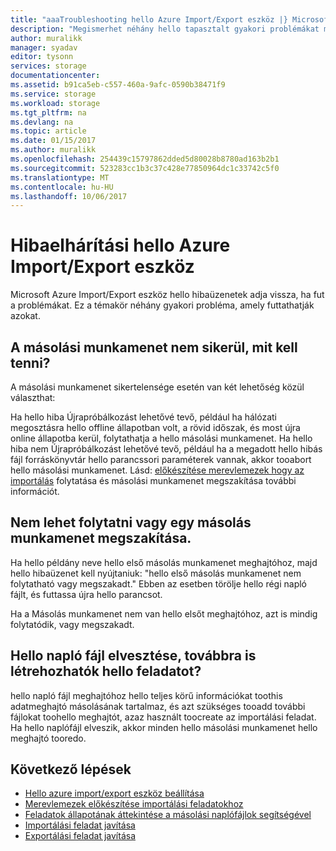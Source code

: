 ```yaml
---
title: "aaaTroubleshooting hello Azure Import/Export eszköz |} Microsoft Docs"
description: "Megismerhet néhány hello tapasztalt gyakori problémákat mutatjuk hello Azure Import/Export eszköz használatakor, és hogyan toohandle őket."
author: muralikk
manager: syadav
editor: tysonn
services: storage
documentationcenter: 
ms.assetid: b91ca5eb-c557-460a-9afc-0590b38471f9
ms.service: storage
ms.workload: storage
ms.tgt_pltfrm: na
ms.devlang: na
ms.topic: article
ms.date: 01/15/2017
ms.author: muralikk
ms.openlocfilehash: 254439c15797862dded5d80028b8780ad163b2b1
ms.sourcegitcommit: 523283cc1b3c37c428e77850964dc1c33742c5f0
ms.translationtype: MT
ms.contentlocale: hu-HU
ms.lasthandoff: 10/06/2017
---
```

# <a name="troubleshooting-hello-azure-importexport-tool"></a>Hibaelhárítási hello Azure Import/Export eszköz
Microsoft Azure Import/Export eszköz hello hibaüzenetek adja vissza, ha fut a problémákat. Ez a témakör néhány gyakori probléma, amely futtathatják azokat.  
  
## <a name="a-copy-session-fails-what-i-should-do"></a>A másolási munkamenet nem sikerül, mit kell tenni?  
 A másolási munkamenet sikertelensége esetén van két lehetőség közül választhat:  
  
 Ha hello hiba Újrapróbálkozást lehetővé tevő, például ha hálózati megosztásra hello offline állapotban volt, a rövid időszak, és most újra online állapotba kerül, folytathatja a hello másolási munkamenet. Ha hello hiba nem Újrapróbálkozást lehetővé tevő, például ha a megadott hello hibás fájl forráskönyvtár hello parancssori paraméterek vannak, akkor tooabort hello másolási munkamenet. Lásd: [előkészítése merevlemezek hogy az importálás](../storage-import-export-tool-preparing-hard-drives-import-v1.md) folytatása és másolási munkamenet megszakítása további információt.  
  
## <a name="i-cant-resume-or-abort-a-copy-session"></a>Nem lehet folytatni vagy egy másolás munkamenet megszakítása.  
 Ha hello példány neve hello első másolás munkamenet meghajtóhoz, majd hello hibaüzenet kell nyújtaniuk: "hello első másolás munkamenet nem folytatható vagy megszakadt." Ebben az esetben törölje hello régi napló fájlt, és futtassa újra hello parancsot.  
  
 Ha a Másolás munkamenet nem van hello elsőt meghajtóhoz, azt is mindig folytatódik, vagy megszakadt.  
  
## <a name="i-lost-hello-journal-file-can-i-still-create-hello-job"></a>Hello napló fájl elvesztése, továbbra is létrehozhatók hello feladatot?  
 hello napló fájl meghajtóhoz hello teljes körű információkat toothis adatmeghajtó másolásának tartalmaz, és azt szükséges tooadd további fájlokat toohello meghajtót, azaz használt toocreate az importálási feladat. Ha hello naplófájl elveszik, akkor minden hello másolási munkamenet hello meghajtó tooredo.  
  
## <a name="next-steps"></a>Következő lépések
 
* [Hello azure import/export eszköz beállítása](../storage-import-export-tool-setup-v1.md)   
* [Merevlemezek előkészítése importálási feladatokhoz](../storage-import-export-tool-preparing-hard-drives-import-v1.md)   
* [Feladatok állapotának áttekintése a másolási naplófájlok segítségével](../storage-import-export-tool-reviewing-job-status-v1.md)   
* [Importálási feladat javítása](../storage-import-export-tool-repairing-an-import-job-v1.md)   
* [Exportálási feladat javítása](../storage-import-export-tool-repairing-an-export-job-v1.md)
